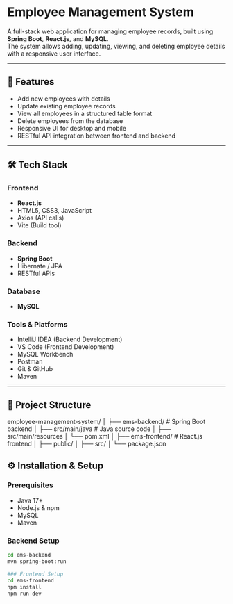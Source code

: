 # Employee Management System

A full-stack web application for managing employee records, built using **Spring Boot**, **React.js**, and **MySQL**.  
The system allows adding, updating, viewing, and deleting employee details with a responsive user interface.

---

## 🚀 Features
- Add new employees with details
- Update existing employee records
- View all employees in a structured table format
- Delete employees from the database
- Responsive UI for desktop and mobile
- RESTful API integration between frontend and backend

---

## 🛠️ Tech Stack

### Frontend
- **React.js**
- HTML5, CSS3, JavaScript
- Axios (API calls)
- Vite (Build tool)

### Backend
- **Spring Boot**
- Hibernate / JPA
- RESTful APIs

### Database
- **MySQL**

### Tools & Platforms
- IntelliJ IDEA (Backend Development)
- VS Code (Frontend Development)
- MySQL Workbench
- Postman
- Git & GitHub
- Maven

---

## 📂 Project Structure
employee-management-system/
│
├── ems-backend/ # Spring Boot backend
│ ├── src/main/java # Java source code
│ ├── src/main/resources
│ └── pom.xml
│
├── ems-frontend/ # React.js frontend
│ ├── public/
│ ├── src/
│ └── package.json

## ⚙️ Installation & Setup

### Prerequisites
- Java 17+
- Node.js & npm
- MySQL
- Maven

### Backend Setup
```bash
cd ems-backend
mvn spring-boot:run

### Frontend Setup
cd ems-frontend
npm install
npm run dev
